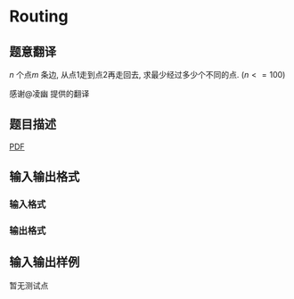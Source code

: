 # Routing

## 题意翻译

$n$ 个点$m$ 条边, 从点1走到点2再走回去, 求最少经过多少个不同的点. $(n<=100)$

感谢@凌幽 提供的翻译

## 题目描述

[problemUrl]: https://uva.onlinejudge.org/index.php?option=com_onlinejudge&Itemid=8&category=245&page=show_problem&problem=3498

[PDF](https://uva.onlinejudge.org/external/10/p1057.pdf)

## 输入输出格式

### 输入格式

### 输出格式

## 输入输出样例

暂无测试点

